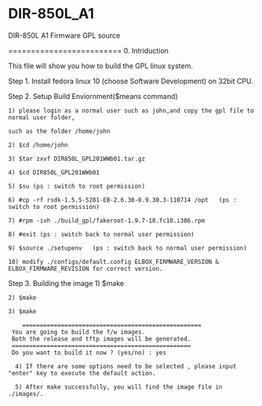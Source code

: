 DIR-850L_A1
===========

DIR-850L A1 Firmware GPL source

=========================
0. Intriduction

   This file will show you how to build the GPL linux system.
   
Step 1.	Install fedora linux 10 (choose Software Development) on 32bit CPU.

Step 2.	Setup Build Enviornment($means command)

	1) please login as a normal user such as john,and copy the gpl file to normal user folder,
	
	such as the folder /home/john
	
	2) $cd /home/john
	
	3) $tar zxvf DIR850L_GPL201WWb01.tar.gz
	
	4) $cd DIR850L_GPL201WWb01
	
	5) $su (ps : switch to root permission)

	6) #cp -rf rsdk-1.5.5-5281-EB-2.6.30-0.9.30.3-110714 /opt	(ps : switch to root permission)

	7) #rpm -ivh ./build_gpl/fakeroot-1.9.7-18.fc10.i386.rpm
	
	8) #exit (ps : switch back to normal user permission)
	
	9) $source ./setupenv	(ps : switch back to normal user permission)
	
	10) modify ./configs/default.config ELBOX_FIRMWARE_VERSION & ELBOX_FIRMWARE_REVISION for correct version.
	
Step 3. Building the image
	1) $make
	
	2) $make
	
	3) $make
	
     	===================================================
	 You are going to build the f/w images.
	 Both the release and tftp images will be generated.
	 ===================================================
	 Do you want to build it now ? (yes/no) : yes
	 
      4) If there are some options need to be selected , please input "enter" key to execute the default action. 
	 
      5) After make successfully, you will find the image file in ./images/.
 
